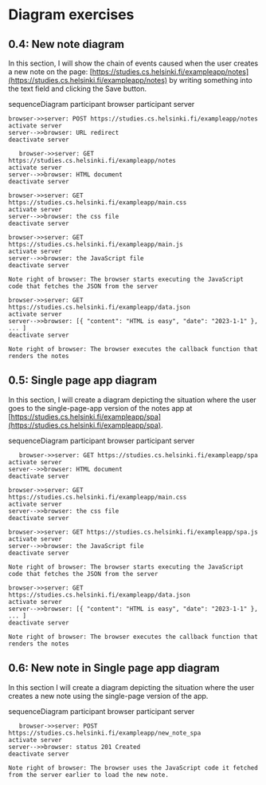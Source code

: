 # Diagram exercises

## 0.4: New note diagram

In this section, I will show the chain of events caused when the user creates a new note on the page: [https://studies.cs.helsinki.fi/exampleapp/notes](https://studies.cs.helsinki.fi/exampleapp/notes) by writing something into the text field and clicking the Save button.

sequenceDiagram
participant browser
participant server

    browser->>server: POST https://studies.cs.helsinki.fi/exampleapp/notes
    activate server
    server-->>browser: URL redirect
    deactivate server

       browser->>server: GET https://studies.cs.helsinki.fi/exampleapp/notes
    activate server
    server-->>browser: HTML document
    deactivate server

    browser->>server: GET https://studies.cs.helsinki.fi/exampleapp/main.css
    activate server
    server-->>browser: the css file
    deactivate server

    browser->>server: GET https://studies.cs.helsinki.fi/exampleapp/main.js
    activate server
    server-->>browser: the JavaScript file
    deactivate server

    Note right of browser: The browser starts executing the JavaScript code that fetches the JSON from the server

    browser->>server: GET https://studies.cs.helsinki.fi/exampleapp/data.json
    activate server
    server-->>browser: [{ "content": "HTML is easy", "date": "2023-1-1" }, ... ]
    deactivate server

    Note right of browser: The browser executes the callback function that renders the notes

## 0.5: Single page app diagram

In this section, I will create a diagram depicting the situation where the user goes to the single-page-app version of the notes app at [https://studies.cs.helsinki.fi/exampleapp/spa](https://studies.cs.helsinki.fi/exampleapp/spa).

sequenceDiagram
participant browser
participant server

       browser->>server: GET https://studies.cs.helsinki.fi/exampleapp/spa
    activate server
    server-->>browser: HTML document
    deactivate server

    browser->>server: GET https://studies.cs.helsinki.fi/exampleapp/main.css
    activate server
    server-->>browser: the css file
    deactivate server

    browser->>server: GET https://studies.cs.helsinki.fi/exampleapp/spa.js
    activate server
    server-->>browser: the JavaScript file
    deactivate server

    Note right of browser: The browser starts executing the JavaScript code that fetches the JSON from the server

    browser->>server: GET https://studies.cs.helsinki.fi/exampleapp/data.json
    activate server
    server-->>browser: [{ "content": "HTML is easy", "date": "2023-1-1" }, ... ]
    deactivate server

    Note right of browser: The browser executes the callback function that renders the notes

## 0.6: New note in Single page app diagram

In this section I will create a diagram depicting the situation where the user creates a new note using the single-page version of the app.

sequenceDiagram
participant browser
participant server

       browser->>server: POST https://studies.cs.helsinki.fi/exampleapp/new_note_spa
    activate server
    server-->>browser: status 201 Created
    deactivate server

    Note right of browser: The browser uses the JavaScript code it fetched from the server earlier to load the new note.
